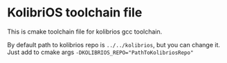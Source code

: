 # KolibriOS toolchain file

This is cmake toolchain file for kolibrios gcc toolchain.

By default path to kolibrios repo is `../../kolibrios`, but you can change it. Just add to cmake args `-DKOLIBRIOS_REPO="PathToKolibriosRepo"`
